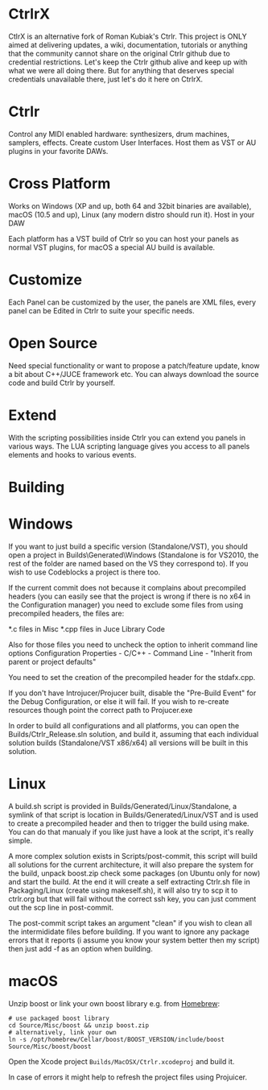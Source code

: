 CtrlrX
=====

CtlrX is an alternative fork of Roman Kubiak's Ctrlr.
This project is ONLY aimed at delivering updates, a wiki, documentation, tutorials or anything that the community cannot share on the original Ctrlr github due to credential restrictions. 
Let's keep the Ctrlr github alive and keep up with what we were all doing there. But for anything that deserves special credentials unavailable there, just let's do it here on CtrlrX.


Ctrlr
=====

Control any MIDI enabled hardware: synthesizers, drum machines, samplers, effects. Create custom User Interfaces. Host them as VST or AU plugins in your favorite DAWs.


Cross Platform
==============
Works on Windows (XP and up, both 64 and 32bit binaries are available), macOS (10.5 and up), Linux (any modern distro should run it).
Host in your DAW

Each platform has a VST build of Ctrlr so you can host your panels as normal VST plugins, for macOS a special AU build is available.

Customize
=========
Each Panel can be customized by the user, the panels are XML files, every panel can be Edited in Ctrlr to suite your specific needs.

Open Source
===========
Need special functionality or want to propose a patch/feature update, know a bit about C++/JUCE framework etc. You can always download the source code and build Ctrlr by yourself.

Extend
======
With the scripting possibilities inside Ctrlr you can extend you panels in various ways. The LUA scripting language gives you access to all panels elements and hooks to various events.


Building
========

Windows
=======
If you want to just build a specific version (Standalone/VST), you should open a project in
Builds\Generated\Windows (Standalone is for VS2010, the rest of the folder are named based
on the VS they correspond to). If you wish to use Codeblocks a project is there too.

If the current commit does not because it complains about precompiled headers (you can easily
see that the project is wrong if there is no x64 in the Configuration manager) you need
to exclude some files from using precompiled headers, the files are:

*.c files in Misc
*.cpp files in Juce Library Code

Also for those files you need to uncheck the option to inherit command line options
Configuration Properties - C/C++ - Command Line - "Inherit from parent or project defaults"

You need to set the creation of the precompiled header for the stdafx.cpp.

If you don't have Introjucer/Projucer built, disable the "Pre-Build Event" for the
Debug Configuration, or else it will fail. If you wish to re-create resources though
point the correct path to Projucer.exe

In order to build all configurations and all platforms, you can open the
Builds/Ctrlr_Release.sln solution, and build it, assuming that each individual solution
builds (Standalone/VST x86/x64) all versions will be built in this solution.

Linux
=====
A build.sh script is provided in Builds/Generated/Linux/Standalone, a symlink of that
script is location in Builds/Generated/Linux/VST and is used to create a precompiled header
and then to trigger the build using make. You can do that manualy if you like just have
a look at the script, it's really simple.

A more complex solution exists in Scripts/post-commit, this script will build all solutions
for the current architecture, it will also prepare the system for the build, unpack boost.zip
check some packages (on Ubuntu only for now) and start the build. At the end it will create
a self extracting Ctrlr.sh file in Packaging/Linux (create using makeself.sh), it will also
try to scp it to ctrlr.org but that will fail without the correct ssh key, you can just comment
out the scp line in post-commit.

The post-commit script takes an argument "clean" if you wish to clean all the intermididate
files before building. If you want to ignore any package errors that it reports (i assume you
know your system better then my script) then just add -f as an option when building.

macOS
=====
Unzip boost or link your own boost library e.g. from [Homebrew](https://brew.sh):

```
# use packaged boost library
cd Source/Misc/boost && unzip boost.zip
# alternatively, link your own
ln -s /opt/homebrew/Cellar/boost/BOOST_VERSION/include/boost Source/Misc/boost/boost
```

Open the Xcode project `Builds/MacOSX/Ctrlr.xcodeproj` and build it.

In case of errors it might help to refresh the project files using Projuicer.
